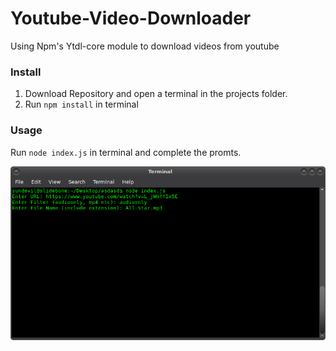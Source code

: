 # Youtube-Video-Downloader
Using Npm's Ytdl-core module to download videos from youtube

### Install

1. Download Repository and open a terminal in the projects folder.
2. Run `npm install` in terminal

### Usage

Run `node index.js` in terminal and complete the promts.

![Preview Image](https://github.com/sp-des/Youtube-Video-Downloader/blob/master/img/preview.png?raw=true)

